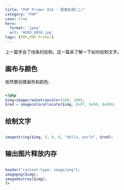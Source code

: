```yaml
---
title: "PHP Primer 024 : 图像处理(二)"
category: "PHP"
cave: true
hero:
  format: 'jpeg'
  url: 'HERO_0058.jpg'
tags: [PHP,PHP Primer]
---
```

上一篇学会了线条的绘制，这一篇来了解一下如何绘制文字。

## 画布与颜色

依然要创建画布和颜色:

```php

<?php
$img=imagecreatetruecolor(100, 100);
$red = imagecolorallocate($img, 0xFF, 0x00, 0x00);

```


## 绘制文字

```php

imagestring($img, 5, 0, 0, "Hello, world", $red);

```


## 输出图片释放内存

```php

header("content-type: image/png");
imagepng($img);
imagedestroy($img);
?>

```






